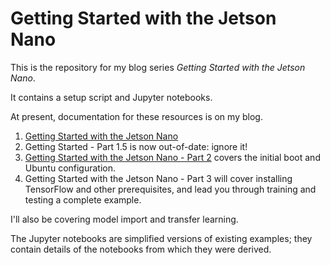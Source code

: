 # Getting Started with the Jetson Nano

This is the repository for my blog series *Getting Started with the Jetson Nano*.

It contains a setup script and Jupyter notebooks.

At present, documentation for these resources is on my blog.

1. [Getting Started with the Jetson Nano](https://blog.rareschool.com/2019/05/getting-started-with-jetson-nano.html)
1. Getting Started - Part 1.5 is now out-of-date: ignore it!
1. [Getting Started with the Jetson Nano - Part 2](https://blog.rareschool.com/2019/05/getting-started-with-jetson-nano-part-2.html) covers the initial boot and Ubuntu configuration.
1. Getting Started with the Jetson Nano - Part 3 will cover installing TensorFlow and other prerequisites, and lead you through training and testing a complete example.

I'll also be covering model import and transfer learning.

The Jupyter notebooks are simplified versions of existing examples;
they contain details of the notebooks from which they were derived.

